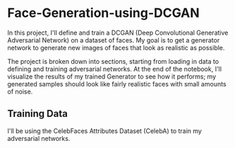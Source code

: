 # Face-Generation-using-DCGAN
 
In this project, I'll define and train a DCGAN (Deep Convolutional Generative Adversarial Network) on a dataset of faces. My goal is to get a generator network to generate new images of faces that look as realistic as possible.

The project is broken down into sections, starting from loading in data to defining and training adversarial networks. At the end of the notebook, I'll visualize the results of my trained Generator to see how it performs; my generated samples should look like fairly realistic faces with small amounts of noise.

## Training Data

I'll be using the CelebFaces Attributes Dataset (CelebA) to train my adversarial networks.
